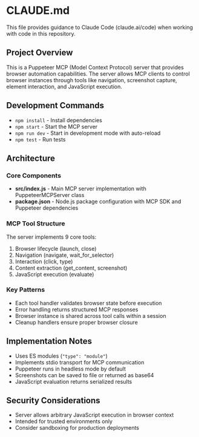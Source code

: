 # CLAUDE.md

This file provides guidance to Claude Code (claude.ai/code) when working with code in this repository.

## Project Overview

This is a Puppeteer MCP (Model Context Protocol) server that provides browser automation capabilities. The server allows MCP clients to control browser instances through tools like navigation, screenshot capture, element interaction, and JavaScript execution.

## Development Commands

- `npm install` - Install dependencies
- `npm start` - Start the MCP server
- `npm run dev` - Start in development mode with auto-reload
- `npm test` - Run tests

## Architecture

### Core Components

- **src/index.js** - Main MCP server implementation with PuppeteerMCPServer class
- **package.json** - Node.js package configuration with MCP SDK and Puppeteer dependencies

### MCP Tool Structure

The server implements 9 core tools:
1. Browser lifecycle (launch, close)
2. Navigation (navigate, wait_for_selector)
3. Interaction (click, type)
4. Content extraction (get_content, screenshot)
5. JavaScript execution (evaluate)

### Key Patterns

- Each tool handler validates browser state before execution
- Error handling returns structured MCP responses
- Browser instance is shared across tool calls within a session
- Cleanup handlers ensure proper browser closure

## Implementation Notes

- Uses ES modules (`"type": "module"`)
- Implements stdio transport for MCP communication
- Puppeteer runs in headless mode by default
- Screenshots can be saved to file or returned as base64
- JavaScript evaluation returns serialized results

## Security Considerations

- Server allows arbitrary JavaScript execution in browser context
- Intended for trusted environments only
- Consider sandboxing for production deployments